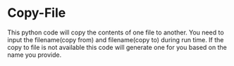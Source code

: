 # Copy-File
This python code will copy the contents of one file to another. You need to input the filename(copy from) and filename(copy to) during run time. If the copy to file is not available this code will generate one for you based on the name you provide.
